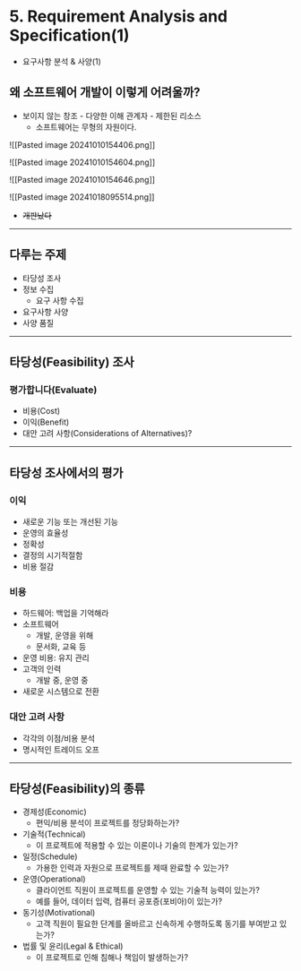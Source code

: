# 5. Requirement Analysis and Specification(1)
- 요구사항 분석 & 사양(1)

## 왜 소프트웨어 개발이 이렇게 어려울까?
- 보이지 않는 창조 - 다양한 이해 관계자 - 제한된 리소스
	- 소프트웨어는 무형의 자원이다.

![[Pasted image 20241010154406.png]]

![[Pasted image 20241010154604.png]]

![[Pasted image 20241010154646.png]]

![[Pasted image 20241018095514.png]]

- ~~개판났다~~

---
## 다루는 주제
- 타당성 조사
- 정보 수집
	- 요구 사항 수집
- 요구사항 사양
- 사양 품질

---
## 타당성(Feasibility) 조사
### 평가합니다(Evaluate)
- 비용(Cost)
- 이익(Benefit)
- 대안 고려 사항(Considerations of Alternatives)?

---
## 타당성 조사에서의 평가
### 이익
- 새로운 기능 또는 개선된 기능
- 운영의 효율성
- 정확성
- 결정의 시기적절함
- 비용 절감

### 비용
- 하드웨어: 백업을 기억해라
- 소프트웨어
	- 개발, 운영을 위해
	- 문서화, 교육 등
- 운영 비용: 유지 관리
- 고객의 인력
	- 개발 중, 운영 중
- 새로운 시스템으로 전환

### 대안 고려 사항
- 각각의 이점/비용 분석
- 명시적인 트레이드 오프

---
## 타당성(Feasibility)의 종류
- 경제성(Economic)
	- 편익/비용 분석이 프로젝트를 정당화하는가?
- 기술적(Technical)
	- 이 프로젝트에 적용할 수 있는 이론이나 기술의 한계가 있는가?
- 일정(Schedule)
	- 가용한 인력과 자원으로 프로젝트를 제때 완료할 수 있는가?
- 운영(Operational)
	- 클라이언트 직원이 프로젝트를 운영할 수 있는 기술적 능력이 있는가?
	- 예를 들어, 데이터 입력, 컴퓨터 공포증(포비아)이 있는가?
- 동기성(Motivational)
	- 고객 직원이 필요한 단계를 올바르고 신속하게 수행하도록 동기를 부여받고 있는가?
- 법률 및 윤리(Legal & Ethical)
	- 이 프로젝트로 인해 침해나 책임이 발생하는가?